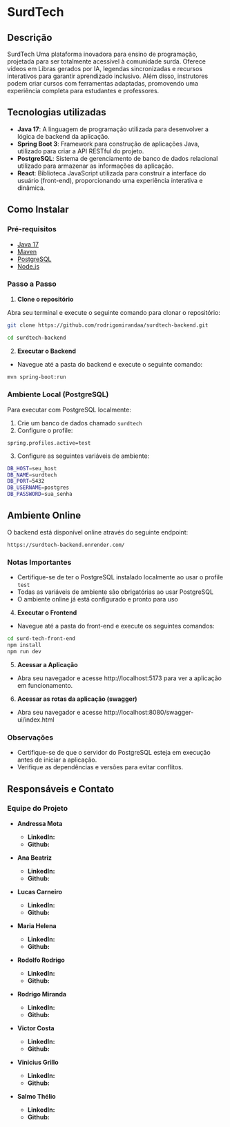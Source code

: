# SurdTech
## Descrição
SurdTech Uma plataforma inovadora para ensino de programação, projetada para ser totalmente acessível à comunidade surda. Oferece vídeos em Libras gerados por IA, legendas sincronizadas e recursos interativos para garantir aprendizado inclusivo. Além disso, instrutores podem criar cursos com ferramentas adaptadas, promovendo uma experiência completa para estudantes e professores.
## Tecnologias utilizadas
- **Java 17**: A linguagem de programação utilizada para desenvolver a lógica de backend da aplicação.
- **Spring Boot 3**: Framework para construção de aplicações Java, utilizado para criar a API RESTful do projeto.
- **PostgreSQL**: Sistema de gerenciamento de banco de dados relacional utilizado para armazenar as informações da aplicação.
- **React**: Biblioteca JavaScript utilizada para construir a interface do usuário (front-end), proporcionando uma experiência interativa e dinâmica.

## Como Instalar
### Pré-requisitos
- [Java 17](https://www.oracle.com/java/technologies/javase/jdk17-archive-downloads.html)
- [Maven](https://maven.apache.org/download.cgi)
- [PostgreSQL](https://www.postgresql.org/download/)
- [Node.js](https://nodejs.org/) 
### Passo a Passo
1. **Clone o repositório**

Abra seu terminal e execute o seguinte comando para clonar o repositório:

 ```bash
git clone https://github.com/rodrigomirandaa/surdtech-backend.git
```
 ```bash
cd surdtech-backend
```

2. **Executar o Backend**
- Navegue até a pasta do backend e execute o seguinte comando:
```bash
mvn spring-boot:run
```

### Ambiente Local (PostgreSQL)

Para executar com PostgreSQL localmente:

1. Crie um banco de dados chamado `surdtech`
2. Configure o profile:
```properties
spring.profiles.active=test
```

3. Configure as seguintes variáveis de ambiente:
```bash
DB_HOST=seu_host
DB_NAME=surdtech
DB_PORT=5432
DB_USERNAME=postgres
DB_PASSWORD=sua_senha
```

## Ambiente Online

O backend está disponível online através do seguinte endpoint:

```
https://surdtech-backend.onrender.com/
```

### Notas Importantes

- Certifique-se de ter o PostgreSQL instalado localmente ao usar o profile `test`
- Todas as variáveis de ambiente são obrigatórias ao usar PostgreSQL
- O ambiente online já está configurado e pronto para uso
4. **Executar o Frontend**
- Navegue até a pasta do front-end e execute os seguintes comandos:
```bash
cd surd-tech-front-end
npm install
npm run dev
```
5. **Acessar a Aplicação**
- Abra seu navegador e acesse http://localhost:5173 para ver a aplicação em funcionamento.

6. **Acessar as rotas da aplicação (swagger)**
- Abra seu navegador e acesse http://localhost:8080/swagger-ui/index.html

### Observações
- Certifique-se de que o servidor do PostgreSQL esteja em execução antes de iniciar a aplicação.
- Verifique as dependências e versões para evitar conflitos.

## Responsáveis e Contato

### Equipe do Projeto

- **Andressa Mota**
  - **LinkedIn:** [](https://linkedin.com/in/)
  - **Github:** [](https://github.com/andressamotaz)

- **Ana Beatriz**
  - **LinkedIn:** [](https://www.linkedin.com/in/)
  - **Github:** [](https://github.com/beatriz862)

- **Lucas Carneiro**
   - **LinkedIn:** [](https://www.linkedin.com/in/)
   - **Github:** [](https://github.com/lucascarneiros)

- **Maria Helena**
   - **LinkedIn:** [](https://www.linkedin.com/in/)
   - **Github:** [](https://github.com/mhelenaas)

- **Rodolfo Rodrigo**
   - **LinkedIn:** [](https://www.linkedin.com/in/rodolforodrigo)
   - **Github:** [](https://github.com/rodolfoxyz)

- **Rodrigo Miranda**
   - **LinkedIn:** [](https://linkedin.com/in/)
   - **Github:** [](github.com/rodrigomirandaa)

- **Victor Costa**
  - **LinkedIn:** [](https://www.linkedin.com/in/)
  - **Github:** [](https://github.com/victor.costa213)

- **Vinicius Grillo**
  - **LinkedIn:** [](https://www.linkedin.com/in/)
  - **Github:** [](https://github.com/viniciusgr63)

- **Salmo Thélio**
   - **LinkedIn:** [](https://www.linkedin.com/in/)
   - **Github:** [](https://github.com/)
